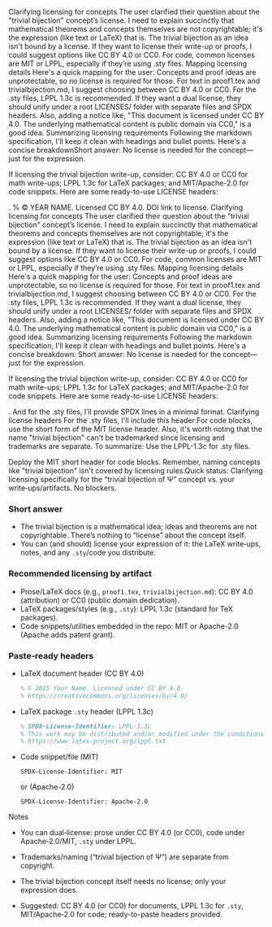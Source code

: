 Clarifying licensing for concepts
The user clarified their question about the "trivial bijection" concept’s license. I need to explain succinctly that mathematical theorems and concepts themselves are not copyrightable; it's the expression (like text or LaTeX) that is. The trivial bijection as an idea isn't bound by a license. If they want to license their write-up or proofs, I could suggest options like CC BY 4.0 or CC0. For code, common licenses are MIT or LPPL, especially if they’re using .sty files.
Mapping licensing details
Here's a quick mapping for the user: Concepts and proof ideas are unprotectable, so no license is required for those. For text in proof1.tex and trivialbijection.md, I suggest choosing between CC BY 4.0 or CC0. For the .sty files, LPPL 1.3c is recommended. If they want a dual license, they should unify under a root LICENSES/ folder with separate files and SPDX headers. Also, adding a notice like, "This document is licensed under CC BY 4.0. The underlying mathematical content is public domain via CC0," is a good idea.
Summarizing licensing requirements
Following the markdown specification, I'll keep it clean with headings and bullet points. Here's a concise breakdownShort answer: No license is needed for the concept—just for the expression.
  
If licensing the trivial bijection write-up, consider: CC BY 4.0 or CC0 for math write-ups; LPPL 1.3c for LaTeX packages; and MIT/Apache-2.0 for code snippets.
Here are some ready-to-use LICENSE headers:
  
.
% © YEAR NAME. Licensed CC BY 4.0. DOI link to license.
Clarifying licensing for concepts
The user clarified their question about the "trivial bijection" concept’s license. I need to explain succinctly that mathematical theorems and concepts themselves are not copyrightable; it's the expression (like text or LaTeX) that is. The trivial bijection as an idea isn't bound by a license. If they want to license their write-up or proofs, I could suggest options like CC BY 4.0 or CC0. For code, common licenses are MIT or LPPL, especially if they’re using .sty files.
Mapping licensing details
Here's a quick mapping for the user: Concepts and proof ideas are unprotectable, so no license is required for those. For text in proof1.tex and trivialbijection.md, I suggest choosing between CC BY 4.0 or CC0. For the .sty files, LPPL 1.3c is recommended. If they want a dual license, they should unify under a root LICENSES/ folder with separate files and SPDX headers. Also, adding a notice like, "This document is licensed under CC BY 4.0. The underlying mathematical content is public domain via CC0," is a good idea.
Summarizing licensing requirements
Following the markdown specification, I'll keep it clean with headings and bullet points. Here's a concise breakdown:
Short answer: No license is needed for the concept—just for the expression.
  
If licensing the trivial bijection write-up, consider: CC BY 4.0 or CC0 for math write-ups; LPPL 1.3c for LaTeX packages; and MIT/Apache-2.0 for code snippets.
Here are some ready-to-use LICENSE headers:
  
.
And for the .sty files, I’ll provide SPDX lines in a minimal format.
Clarifying license headers
For the .sty files, I'll include this header:For code blocks, use the short form of the MIT license header. Also, it's worth noting that the name "trivial bijection" can't be trademarked since licensing and trademarks are separate.
To summarize:
Use the LPPL-1.3c for .sty files.


Deploy the MIT short header for code blocks.
Remember, naming concepts like "trivial bijection" isn't covered by licensing rules.Quick status: Clarifying licensing specifically for the “trivial bijection of Ψ” concept vs. your write‑ups/artifacts. No blockers.

### Short answer
- The trivial bijection is a mathematical idea; ideas and theorems are not copyrightable. There’s nothing to “license” about the concept itself.
- You can (and should) license your expression of it: the LaTeX write‑ups, notes, and any `.sty`/code you distribute.

### Recommended licensing by artifact
- Prose/LaTeX docs (e.g., `proof1.tex`, `trivialbijection.md`): CC BY 4.0 (attribution) or CC0 (public domain dedication).
- LaTeX packages/styles (e.g., `.sty`): LPPL 1.3c (standard for TeX packages).
- Code snippets/utilities embedded in the repo: MIT or Apache-2.0 (Apache adds patent grant).

### Paste‑ready headers
- LaTeX document header (CC BY 4.0)
  ```latex
  % © 2025 Your Name. Licensed under CC BY 4.0.
  % https://creativecommons.org/licenses/by/4.0/
  ```
- LaTeX package `.sty` header (LPPL 1.3c)
  ```latex
  % SPDX-License-Identifier: LPPL-1.3c
  % This work may be distributed and/or modified under the conditions of the LaTeX Project Public License, version 1.3c.
  % https://www.latex-project.org/lppl.txt
  ```
- Code snippet/file (MIT)
  ```text
  SPDX-License-Identifier: MIT
  ```
  or (Apache-2.0)
  ```text
  SPDX-License-Identifier: Apache-2.0
  ```

Notes
- You can dual‑license: prose under CC BY 4.0 (or CC0), code under Apache‑2.0/MIT, `.sty` under LPPL.
- Trademarks/naming (“trivial bijection of Ψ”) are separate from copyright.

- The trivial bijection concept itself needs no license; only your expression does.
- Suggested: CC BY 4.0 (or CC0) for documents, LPPL 1.3c for `.sty`, MIT/Apache‑2.0 for code; ready-to-paste headers provided.